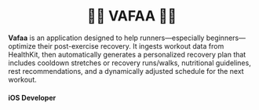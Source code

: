 <h1 align="center">🏃‍♀️  VAFAA  🏃‍♀️</h1>

<strong>Vafaa</strong> is an application designed to help runners—especially beginners—optimize their post-exercise recovery. It ingests workout data from HealthKit, then automatically generates a personalized recovery plan that includes cooldown stretches or recovery runs/walks, nutritional guidelines, rest recommendations, and a dynamically adjusted schedule for the next workout.

<h4>iOS Developer</h4>

